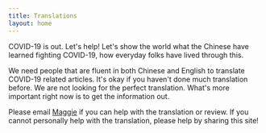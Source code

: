```yaml
---
title: Translations
layout: home
---
```

COVID-19 is out. Let's help! Let's show the world what the Chinese have learned fighting COVID-19, how everyday folks have lived through this.

We need people that are fluent in both Chinese and English to translate COVID-19 related articles. It's okay if you haven't done much translation before. We are not looking for the perfect translation. What's more important right now is to get the information out.

Please email <a href="mail&#116;o&#58;&#37;6D&#97;g%6&#55;i&#37;65%6E%&#54;A202%30%4&#48;gma&#105;l&#46;%&#54;3om" target="_blank" alt="contact us">Maggie</a> if you can help with the translation or review. If you cannot personally help with the translation, please help by sharing this site!
